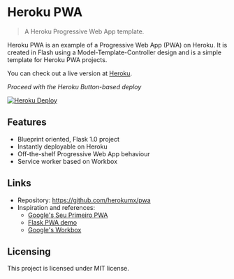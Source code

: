 # Heroku PWA
> A Heroku Progressive Web App template.

Heroku PWA is an example of a Progressive Web App (PWA) on Heroku. It is created in Flash using a Model-Template-Controller design and is a simple template for Heroku PWA projects.

You can check out a live version at [Heroku](https://demo-pwa-app.herokuapp.com).

*Proceed with the Heroku Button-based deploy*

[![Heroku Deploy](https://www.herokucdn.com/deploy/button.png)](https://heroku.com/deploy?template=https://github.com/herokumx/pwa)

## Features

* Blueprint oriented, Flask 1.0 project
* Instantly deployable on Heroku
* Off-the-shelf Progressive Web App behaviour
* Service worker based on Workbox

## Links

- Repository: https://github.com/herokumx/pwa
- Inspiration and references:
  - [Google's Seu Primeiro PWA](https://developers.google.com/web/fundamentals/codelabs/your-first-pwapp/?hl=pt-br)
  - [Flask PWA demo](https://github.com/uwi-info3180/flask-pwa)
  - [Google's Workbox](https://developers.google.com/web/tools/workbox/)

## Licensing

This project is licensed under MIT license.
